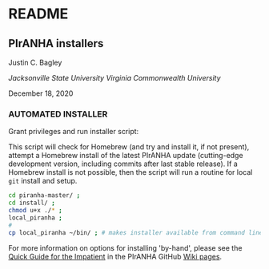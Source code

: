 # README

## PIrANHA installers

Justin C. Bagley

_Jacksonville State University_
_Virginia Commonwealth University_

December 18, 2020

### AUTOMATED INSTALLER

Grant privileges and run installer script:

This script will check for Homebrew (and try and install it, if not present), attempt a Homebrew 
install of the latest PIrANHA update (cutting-edge development version, including commits after 
last stable release). If a Homebrew install is not possible, then the script will run a routine 
for local `git` install and setup.

```bash
cd piranha-master/ ;
cd install/ ;
chmod u+x ./* ;
local_piranha ;
#
cp local_piranha ~/bin/ ; # makes installer available from command line, for future use (assuming ~/bin/ is in $PATH, as usual)
```

For more information on options for installing 'by-hand', please see the [Quick Guide for the Impatient](https://github.com/justincbagley/piranha/wiki#quick-guide-for-the-impatient) 
in the PIrANHA GitHub [Wiki pages](https://github.com/justincbagley/piranha/wiki).
